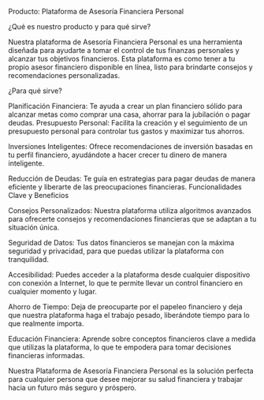 Producto: Plataforma de Asesoría Financiera Personal


¿Qué es nuestro producto y para qué sirve?

Nuestra plataforma de Asesoría Financiera Personal es una herramienta diseñada para ayudarte a tomar el control 
de tus finanzas personales y alcanzar tus objetivos financieros. Esta plataforma es como tener a tu propio asesor 
financiero disponible en línea, listo para brindarte consejos y recomendaciones personalizadas.

¿Para qué sirve?

Planificación Financiera: Te ayuda a crear un plan financiero sólido para alcanzar metas como comprar una casa, ahorrar para la jubilación o pagar deudas.
Presupuesto Personal: Facilita la creación y el seguimiento de un presupuesto personal para controlar tus gastos y maximizar tus ahorros.

Inversiones Inteligentes: Ofrece recomendaciones de inversión basadas en tu perfil financiero, ayudándote a hacer crecer tu dinero de manera inteligente.

Reducción de Deudas: Te guía en estrategias para pagar deudas de manera eficiente y liberarte de las preocupaciones financieras.
Funcionalidades Clave y Beneficios

Consejos Personalizados: Nuestra plataforma utiliza algoritmos avanzados para ofrecerte consejos y recomendaciones financieras que se adaptan a tu situación única.

Seguridad de Datos: Tus datos financieros se manejan con la máxima seguridad y privacidad, para que puedas utilizar la plataforma con tranquilidad.

Accesibilidad: Puedes acceder a la plataforma desde cualquier dispositivo con conexión a Internet,
lo que te permite llevar un control financiero en cualquier momento y lugar.

Ahorro de Tiempo: Deja de preocuparte por el papeleo financiero y deja que nuestra plataforma haga el trabajo 
pesado, liberándote tiempo para lo que realmente importa.

Educación Financiera: Aprende sobre conceptos financieros clave a medida que utilizas la plataforma, lo que te empodera
para tomar decisiones financieras informadas.

Nuestra Plataforma de Asesoría Financiera Personal es la solución perfecta para cualquier persona que desee mejorar su salud 
financiera y trabajar hacia un futuro más seguro y próspero.
